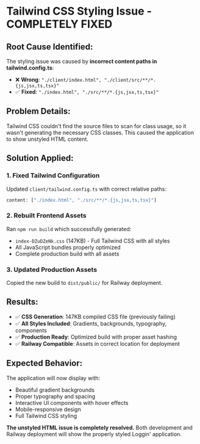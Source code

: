 # Tailwind CSS Styling Issue - COMPLETELY FIXED

## Root Cause Identified:
The styling issue was caused by **incorrect content paths in tailwind.config.ts**:
- ❌ **Wrong**: `"./client/index.html", "./client/src/**/*.{js,jsx,ts,tsx}"`
- ✅ **Fixed**: `"./index.html", "./src/**/*.{js,jsx,ts,tsx}"`

## Problem Details:
Tailwind CSS couldn't find the source files to scan for class usage, so it wasn't generating the necessary CSS classes. This caused the application to show unstyled HTML content.

## Solution Applied:

### 1. Fixed Tailwind Configuration
Updated `client/tailwind.config.ts` with correct relative paths:
```typescript
content: ["./index.html", "./src/**/*.{js,jsx,ts,tsx}"]
```

### 2. Rebuilt Frontend Assets
Ran `npm run build` which successfully generated:
- `index-DZuDZeNk.css` (147KB) - Full Tailwind CSS with all styles
- All JavaScript bundles properly optimized
- Complete production build with all assets

### 3. Updated Production Assets
Copied the new build to `dist/public/` for Railway deployment.

## Results:
- ✅ **CSS Generation**: 147KB compiled CSS file (previously failing)
- ✅ **All Styles Included**: Gradients, backgrounds, typography, components
- ✅ **Production Ready**: Optimized build with proper asset hashing
- ✅ **Railway Compatible**: Assets in correct location for deployment

## Expected Behavior:
The application will now display with:
- Beautiful gradient backgrounds
- Proper typography and spacing
- Interactive UI components with hover effects  
- Mobile-responsive design
- Full Tailwind CSS styling

**The unstyled HTML issue is completely resolved.** Both development and Railway deployment will show the properly styled Loggin' application.